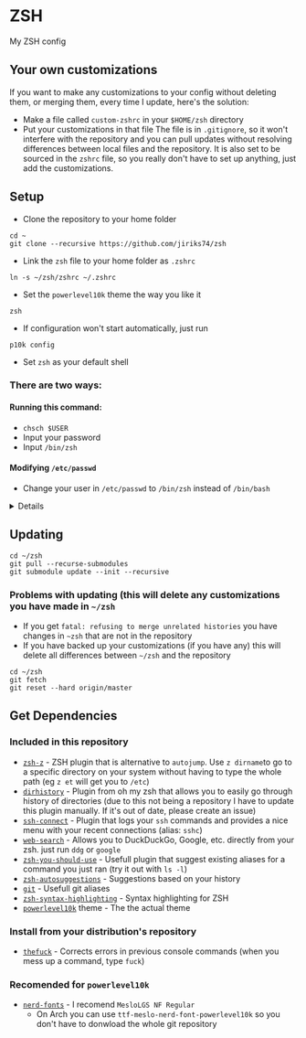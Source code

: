 # ZSH
My ZSH config

## Your own customizations
If you want to make any customizations to your config without deleting them, or merging them, every time I update, here's the solution:
  - Make a file called `custom-zshrc` in your `$HOME/zsh` directory
  - Put your customizations in that file
The file is in `.gitignore`, so it won't interfere with the repository and you can pull updates without resolving differences between local files and the repository. It is also set to be sourced in the `zshrc` file, so you really don't have to set up anything, just add the customizations.

## Setup
  - Clone the repository to your home folder
```
cd ~
git clone --recursive https://github.com/jiriks74/zsh
```
  - Link the `zsh` file to your home folder as `.zshrc`
```
ln -s ~/zsh/zshrc ~/.zshrc
```
  - Set the `powerlevel10k` theme the way you like it
```
zsh
```
  - If configuration won't start automatically, just run
```
p10k config
```
  - Set `zsh` as your default shell
### There are two ways:
#### Running this command:
- ```chsch $USER```
- Input your password
- Input `/bin/zsh`

#### Modifying `/etc/passwd`
  * Change your user in `/etc/passwd` to `/bin/zsh` instead of `/bin/bash`
<details>

  * Find line containing your username
  * Change the end of the line
    From: ...`:/bin/bash`

    To:   ...`:/bin/zsh`
</details>

## Updating
```
cd ~/zsh
git pull --recurse-submodules
git submodule update --init --recursive
```

###  Problems with updating (this will delete any customizations you have made in `~/zsh`
  - If you get `fatal: refusing to merge unrelated histories` you have changes in `~zsh` that are not in the repository
  - If you have backed up your customizations (if you have any) this will delete all differences between `~/zsh` and the repository
```
cd ~/zsh
git fetch
git reset --hard origin/master
```

## Get Dependencies

### Included in this repository
  - [`zsh-z`](https://github.com/agkozak/zsh-z) - ZSH plugin that is alternative to `autojump`. Use `z dirname`to go to a specific directory on your system without having to type the whole path (eg `z et` will get you to `/etc`)
  - [`dirhistory`](https://github.com/ohmyzsh/ohmyzsh/tree/master/plugins/dirhistory) - Plugin from oh my zsh that allows you to easily go through history of directories (due to this not being a repository I have to update this plugin manually. If it's out of date, please create an issue)
  - [`ssh-connect`](https://github.com/gko/ssh-connect) - Plugin that logs your `ssh` commands and provides a nice menu with your recent connections (alias: `sshc`)
  - [`web-search`](https://github.com/sineto/web-search) - Allows you to DuckDuckGo, Google, etc. directly from your zsh. just run `ddg` or `google`
  - [`zsh-you-should-use`](https://github.com/MichaelAquilina/zsh-you-should-use) - Usefull plugin that suggest existing aliases for a command you just ran (try it out with `ls -l`)
  - [`zsh-autosuggestions`](https://github.com/zsh-users/zsh-autosuggestions) - Suggestions based on your history
  - [`git`](https://github.com/davidde/git) - Usefull git aliases
  - [`zsh-syntax-highlighting`](https://github.com/zsh-users/zsh-syntax-highlighting) - Syntax highlighting for ZSH
  - [`powerlevel10k`](https://github.com/romkatv/powerlevel10k) theme - The the actual theme

### Install from your distribution's repository
  - [`thefuck`](https://github.com/nvbn/thefuck) - Corrects errors in previous console commands (when you mess up a command, type `fuck`)

### Recomended for `powerlevel10k`
  - [`nerd-fonts`](https://github.com/ryanoasis/nerd-fonts "nerd-fonts github page") - I recomend `MesloLGS NF Regular`
      - On Arch you can use `ttf-meslo-nerd-font-powerlevel10k` so you don't have to donwload the whole git repository
